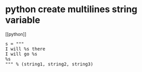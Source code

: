 # python create multilines string variable
[[python]]

<pre class="py">
s = """
I will %s there
I will go %s
%s
""" % (string1, string2, string3)
</pre>

